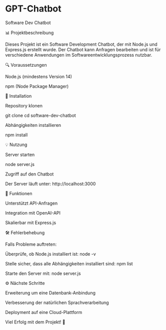 # GPT-Chatbot
Software Dev Chatbot

📊 Projektbeschreibung

Dieses Projekt ist ein Software Development Chatbot, der mit Node.js und Express.js erstellt wurde. Der Chatbot kann Anfragen bearbeiten und ist für verschiedene Anwendungen im Softwareentwicklungsprozess nutzbar.

🔍 Voraussetzungen

Node.js (mindestens Version 14)

npm (Node Package Manager)

🚀 Installation

Repository klonen

git clone <repository-url>
cd software-dev-chatbot

Abhängigkeiten installieren

npm install

💡 Nutzung

Server starten

node server.js

Zugriff auf den Chatbot

Der Server läuft unter: http://localhost:3000

🎯 Funktionen

Unterstützt API-Anfragen

Integration mit OpenAI-API

Skalierbar mit Express.js

🛠 Fehlerbehebung

Falls Probleme auftreten:

Überprüfe, ob Node.js installiert ist: node -v

Stelle sicher, dass alle Abhängigkeiten installiert sind: npm list

Starte den Server mit: node server.js

⚙ Nächste Schritte

Erweiterung um eine Datenbank-Anbindung

Verbesserung der natürlichen Sprachverarbeitung

Deployment auf eine Cloud-Plattform

Viel Erfolg mit dem Projekt! 🚀

